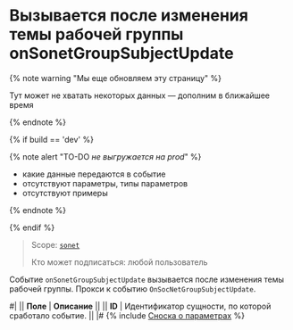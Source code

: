 # Вызывается после изменения темы рабочей группы onSonetGroupSubjectUpdate

{% note warning "Мы еще обновляем эту страницу" %}

Тут может не хватать некоторых данных — дополним в ближайшее время

{% endnote %}

{% if build == 'dev' %}

{% note alert "TO-DO _не выгружается на prod_" %}

- какие данные передаются в событие
- отсутствуют параметры, типы параметров
- отсутствуют примеры

{% endnote %}

{% endif %}

> Scope: [`sonet`](../../scopes/permissions.md)
>
> Кто может подписаться: любой пользователь

Событие `onSonetGroupSubjectUpdate` вызывается после изменения темы рабочей группы. Прокси к событию `OnSocNetGroupSubjectUpdate`.

#|
|| **Поле** | **Описание** ||
|| **ID** | Идентификатор сущности, по которой сработало событие. ||
|#
{% include [Сноска о параметрах](../../_includes/required.md) %}